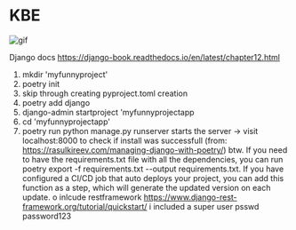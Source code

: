 # KBE

![gif](https://media.giphy.com/media/ZbeonvEvZBwNeWGC9V/giphy.gif)

Django docs https://django-book.readthedocs.io/en/latest/chapter12.html

1. mkdir 'myfunnyproject'
2. poetry init
3. skip through creating pyproject.toml creation
4. poetry add django
5. django-admin startproject 'myfunnyprojectapp
6. cd 'myfunnyprojectapp'
7. poetry run python manage.py runserver starts the server -> visit localhost:8000 to check if install was successfull
   (from: https://rasulkireev.com/managing-django-with-poetry/)
    btw. If you need to have the requirements.txt file with all the dependencies, 
   you can run poetry export -f requirements.txt --output requirements.txt. 
   If you have configured a CI/CD job that auto deploys your project, you can add 
   this function as a step, which will generate the updated version on each update.
o inlcude restframework https://www.django-rest-framework.org/tutorial/quickstart/ i included a super user psswd password123

